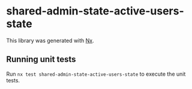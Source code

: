# shared-admin-state-active-users-state

This library was generated with [Nx](https://nx.dev).

## Running unit tests

Run `nx test shared-admin-state-active-users-state` to execute the unit tests.
